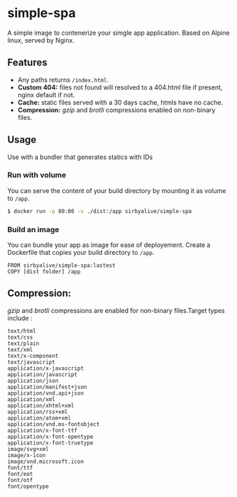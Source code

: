 # simple-spa
A simple image to contenerize your simgle app application. Based on Alpine linux, served by Nginx.

## Features
- Any paths returns `/index.html`.
- **Custom 404:** files not found will resolved to a 404.html file if present, nginx default if not.
- **Cache:** static files served with a 30 days cache, htmls have no cache.
- **Compression:** *gzip* and *brotli* compressions enabled on non-binary files.

## Usage
Use with a bundler that generates statics with IDs

### Run with volume
You can serve the content of your build directory by mounting it as volume to `/app`.
```bash
$ docker run -p 80:80 -v ./dist:/app sirbyalive/simple-spa
```

### Build an image
You can bundle your app as image for ease of deployement. Create a Dockerfile that copies your build directory to `/app`.
```docker
FROM sirbyalive/simple-spa:lastest
COPY [dist folder] /app
```

## Compression:
*gzip* and *brotli* compressions are enabled for non-binary files.Target types include :
```
text/html
text/css
text/plain
text/xml
text/x-component
text/javascript
application/x-javascript
application/javascript
application/json
application/manifest+json
application/vnd.api+json
application/xml
application/xhtml+xml
application/rss+xml
application/atom+xml
application/vnd.ms-fontobject
application/x-font-ttf
application/x-font-opentype
application/x-font-truetype
image/svg+xml
image/x-icon
image/vnd.microsoft.icon
font/ttf
font/eot
font/otf
font/opentype
```
